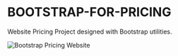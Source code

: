 # BOOTSTRAP-FOR-PRICING

Website Pricing Project designed with Bootstrap utilities.

![Bootstrap Pricing Website](https://github.com/anferebu/BOOTSTRAP-FOR-PRICING/blob/master/BootstrapPricing.jpg)
